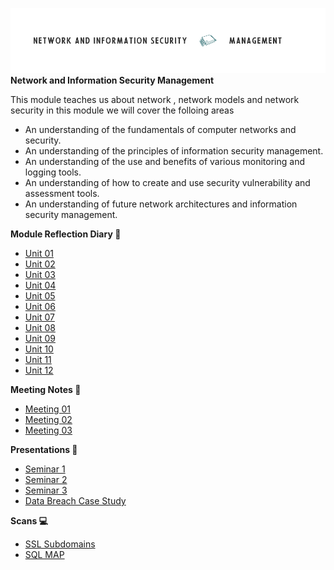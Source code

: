 ![Logo](Images/PCOM7E.png)
**Network and Information Security Management**

This module teaches us about network , network models and network security in this module we will cover the folloing areas 

- An understanding of the fundamentals of computer networks and security.
- An understanding of the principles of information security management.
- An understanding of the use and benefits of various monitoring and logging tools.
- An understanding of how to create and use security vulnerability and assessment tools.
- An understanding of future network architectures and information security management.

**Module Reflection Diary 📔**

- [Unit 01](/MyPortfolio/PCOM7E/Unit01.html)
- [Unit 02](/MyPortfolio/PCOM7E/Unit02.html)
- [Unit 03](/MyPortfolio/PCOM7E/Unit03.html)
- [Unit 04](/MyPortfolio/PCOM7E/Unit04.html)
- [Unit 05](/MyPortfolio/PCOM7E/Unit05.html)
- [Unit 06](/MyPortfolio/PCOM7E/Unit06.html)
- [Unit 07](/MyPortfolio/PCOM7E/Unit07.html)
- [Unit 08](/MyPortfolio/PCOM7E/Unit08.html)
- [Unit 09](/MyPortfolio/PCOM7E/Unit09.html)
- [Unit 10](/MyPortfolio/PCOM7E/Unit10.html)
- [Unit 11](/MyPortfolio/PCOM7E/Unit11.html)
- [Unit 12](/MyPortfolio/PCOM7E/Unit12.html)

**Meeting Notes 📝**

- [Meeting 01](/MyPortfolio/PCOM7E/Notes01.html)
- [Meeting 02](/MyPortfolio/PCOM7E/Notes02.html)
- [Meeting 03](/MyPortfolio/PCOM7E/Notes03.html)

**Presentations 📄**
- [Seminar 1](/MyPortfolio/PCOM7E/Seminar_1.pptx)
- [Seminar 2](/MyPortfolio/PCOM7E/Seminar2_Team1.pptx)
- [Seminar 3](/MyPortfolio/PCOM7E/Seminar3_Team1.pptx)
- [Data Breach Case Study](/MyPortfolio/blob/gh-pages/PCOM7E/Data%20Breach%20Case%20Study.pptx)

**Scans 💻**
- [SSL Subdomains](/MyPortfolio/PCOM7E/SSL.html)
- [SQL MAP ](/MyPortfolio/PCOM7E/SQLMAP.html)
